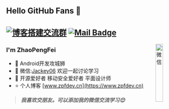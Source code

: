 ## Hello GitHub Fans 👋
[![博客搭建交流群](https://img.shields.io/badge/微信-Jackey06-red.svg "微信")](mailto:Jackey06)
[![Mail Badge](https://img.shields.io/badge/-zhaopengfei779@gmail.com-c14438?style=flat&logo=Gmail&logoColor=white&link=mailto:zhaopengfei779@gmail.com)](mailto:zhaopengfei779@gmail.com)
---
<img align="right" alt="微信" width="20%" src="http://image.zpfdev.cn:7060/images/WeChat.jpg" />

### I'm ZhaoPengFei

- 🌱 Android开发攻城狮
- 💬 微信:[Jackey06](Jackey06) 欢迎一起讨论学习
- 👋 开源爱好者 移动安全爱好者 平面设计师
- ⭐ 个人博客 [www.zpfdev.cn](https://www.zpfdev.cn)

> ***我喜欢交朋友。可以添加我的微信交流学习😊***
